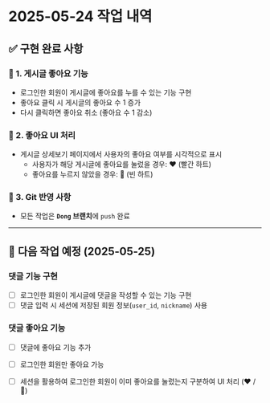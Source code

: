 # 2025-05-24 작업 내역

## ✅ 구현 완료 사항

### 📌 1. 게시글 좋아요 기능
- 로그인한 회원이 게시글에 좋아요를 누를 수 있는 기능 구현
- 좋아요 클릭 시 게시글의 좋아요 수 1 증가
- 다시 클릭하면 좋아요 취소 (좋아요 수 1 감소)

### 📌 2. 좋아요 UI 처리
- 게시글 상세보기 페이지에서 사용자의 좋아요 여부를 시각적으로 표시
  - 사용자가 해당 게시글에 좋아요를 눌렀을 경우: ❤️ (빨간 하트)
  - 좋아요를 누르지 않았을 경우: 🤍 (빈 하트)

### 📌 3. Git 반영 사항
- 모든 작업은 **`Dong` 브랜치**에 `push` 완료

---

## 📝 다음 작업 예정 (2025-05-25)

### 댓글 기능 구현
- [ ] 로그인한 회원이 게시글에 댓글을 작성할 수 있는 기능 구현
- [ ] 댓글 입력 시 세션에 저장된 회원 정보(`user_id`, `nickname`) 사용

### 댓글 좋아요 기능
- [ ] 댓글에 좋아요 기능 추가
- [ ] 로그인한 회원만 좋아요 가능
- [ ] 세션을 활용하여 로그인한 회원이 이미 좋아요를 눌렀는지 구분하여 UI 처리 (❤️ / 🤍)

